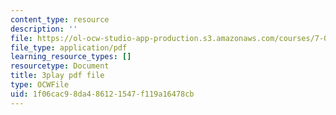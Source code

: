 ```yaml
---
content_type: resource
description: ''
file: https://ol-ocw-studio-app-production.s3.amazonaws.com/courses/7-01sc-fundamentals-of-biology-fall-2011/1f06cac98da486121547f119a16478cb_LvLbaVW84nE.pdf
file_type: application/pdf
learning_resource_types: []
resourcetype: Document
title: 3play pdf file
type: OCWFile
uid: 1f06cac9-8da4-8612-1547-f119a16478cb
---
```

